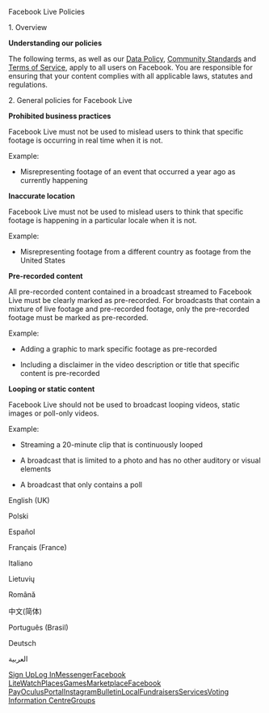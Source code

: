 Facebook Live Policies

1\. Overview

**Understanding our policies**

The following terms, as well as our [Data Policy](https://www.facebook.com/about/privacy/), [Community Standards](https://www.facebook.com/communitystandards/) and [Terms of Service](https://www.facebook.com/legal/terms), apply to all users on Facebook. You are responsible for ensuring that your content complies with all applicable laws, statutes and regulations.

2\. General policies for Facebook Live

**Prohibited business practices**

Facebook Live must not be used to mislead users to think that specific footage is occurring in real time when it is not.

Example:

*   Misrepresenting footage of an event that occurred a year ago as currently happening

**Inaccurate location**

Facebook Live must not be used to mislead users to think that specific footage is happening in a particular locale when it is not.

Example:

*   Misrepresenting footage from a different country as footage from the United States

**Pre-recorded content**

All pre-recorded content contained in a broadcast streamed to Facebook Live must be clearly marked as pre-recorded. For broadcasts that contain a mixture of live footage and pre-recorded footage, only the pre-recorded footage must be marked as pre-recorded.

Example:

*   Adding a graphic to mark specific footage as pre-recorded

*   Including a disclaimer in the video description or title that specific content is pre-recorded

**Looping or static content**

Facebook Live should not be used to broadcast looping videos, static images or poll-only videos.

Example:

*   Streaming a 20-minute clip that is continuously looped

*   A broadcast that is limited to a photo and has no other auditory or visual elements

*   A broadcast that only contains a poll

English (UK)

Polski

Español

Français (France)

Italiano

Lietuvių

Română

中文(简体)

Português (Brasil)

Deutsch

العربية

[Sign Up](https://www.facebook.com/reg/)[Log In](https://www.facebook.com/login/)[Messenger](https://l.facebook.com/l.php?u=https%3A%2F%2Fmessenger.com%2F&h=AT3-Xsuong9V_Ek_6xqYo-D2HV9zeB-igBxQBkNz8Uyw1uaYGDriLABNJ7_CQDX9wU6RLu3MYJAplHiNM33L9zEGWQdGpAzWQCaVHYvmIe_pKjXHmenebF6JQTxI5MlGhDMb1xkFK6BtVaz9mc0zSV1Y_fd10exLqF9_EQ)[Facebook Lite](https://www.facebook.com/lite/)[Watch](https://en-gb.facebook.com/watch/)[Places](https://www.facebook.com/places/)[Games](https://www.facebook.com/games/)[Marketplace](https://www.facebook.com/marketplace/)[Facebook Pay](https://pay.facebook.com/)[Oculus](https://l.facebook.com/l.php?u=https%3A%2F%2Fwww.oculus.com%2F&h=AT3-Xsuong9V_Ek_6xqYo-D2HV9zeB-igBxQBkNz8Uyw1uaYGDriLABNJ7_CQDX9wU6RLu3MYJAplHiNM33L9zEGWQdGpAzWQCaVHYvmIe_pKjXHmenebF6JQTxI5MlGhDMb1xkFK6BtVaz9mc0zSV1Y_fd10exLqF9_EQ)[Portal](https://portal.facebook.com/)[Instagram](https://l.facebook.com/l.php?u=https%3A%2F%2Fwww.instagram.com%2F&h=AT3-Xsuong9V_Ek_6xqYo-D2HV9zeB-igBxQBkNz8Uyw1uaYGDriLABNJ7_CQDX9wU6RLu3MYJAplHiNM33L9zEGWQdGpAzWQCaVHYvmIe_pKjXHmenebF6JQTxI5MlGhDMb1xkFK6BtVaz9mc0zSV1Y_fd10exLqF9_EQ)[Bulletin](https://www.bulletin.com/)[Local](https://www.facebook.com/local/lists/245019872666104/)[Fundraisers](https://www.facebook.com/fundraisers/)[Services](https://www.facebook.com/biz/directory/)[Voting Information Centre](https://www.facebook.com/votinginformationcenter/?entry_point=c2l0ZQ%3D%3D)[Groups](https://www.facebook.com/groups/explore/)